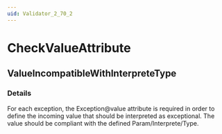 ```yaml
---
uid: Validator_2_70_2
---
```


# CheckValueAttribute

## ValueIncompatibleWithInterpreteType

<!-- Description, Properties, ... sections are auto-generated. -->
<!-- REPLACE ME AUTO-GENERATION -->

### Details

For each exception, the Exception@value attribute is required in order to define the incoming value that should be interpreted as exceptional.
The value should be compliant with the defined Param/Interprete/Type.

<!-- Uncomment to add example code -->
<!--### Example code-->
